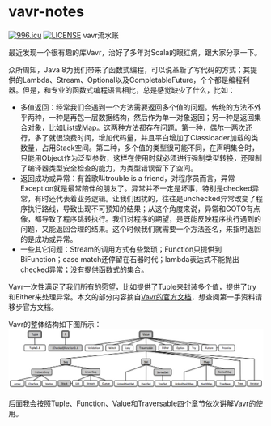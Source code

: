 # vavr-notes
[![996.icu](https://img.shields.io/badge/link-996.icu-red.svg)](https://996.icu)
[![LICENSE](https://img.shields.io/badge/license-Anti%20996-blue.svg)](https://github.com/996icu/996.ICU/blob/master/LICENSE)
vavr流水账

最近发现一个很有趣的库Vavr，治好了多年对Scala的眼红病，跟大家分享一下。

众所周知，Java 8为我们带来了函数式编程，可以说革新了写代码的方式；其提供的Lambda、Stream、Optional以及CompletableFuture，个个都是编程利器。但是，和专业的函数式编程语言相比，总是感觉缺少了什么，比如：
- 多值返回：经常我们会遇到一个方法需要返回多个值的问题。传统的方法不外乎两种，一种是再包一层数据结构，然后作为单一对象返回；另一种是返回集合对象，比如List或Map。这两种方法都存在问题。第一种，偶尔一两次还行，多了就很浪费时间，增加代码量，并且平白增加了Classloader加载的类数量，占用Stack空间。第二种，多个值的类型很可能不同，在声明集合时，只能用Object作为泛型参数，这样在使用时就必须进行强制类型转换，还限制了编译器类型安全检查的能力，为类型错误留下了空间。
- 返回成功或异常：有首歌叫trouble is a friend，对程序员而言，异常Exception就是最常陪伴的朋友了。异常并不一定是坏事，特别是checked异常，有时还代表着业务逻辑。让我们困扰的，往往是unchecked异常改变了程序执行路线，导致出现不可预知的结果；从这个角度来说，异常和GOTO有点像，都导致了程序跳转执行。我们对程序的期望，是既能反映程序执行遇到的问题，又能返回合理的结果。这个时候我们就需要一个方法签名，来指明返回的是成功或异常。
- 一些其它问题：Stream的调用方式有些繁琐；Function只提供到BiFunction；case match还停留在石器时代；lambda表达式不能抛出checked异常；没有提供函数式的集合。

Vavr一次性满足了我们所有的愿望，比如提供了Tuple来封装多个值，提供了try和Either来处理异常。本文的部分内容摘自[Vavr的官方文档](http://www.vavr.io/vavr-docs)，想查阅第一手资料请移步官方文档。

Vavr的整体结构如下图所示：
![Vavr整体结构](https://github.com/sumuzhou/vavr-notes/blob/master/vavr-overview.png "Vavr整体结构")

后面我会按照Tuple、Function、Value和Traversable四个章节依次讲解Vavr的使用。
